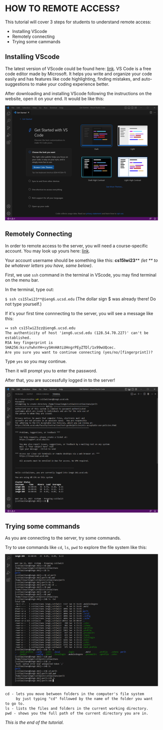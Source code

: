 # HOW TO REMOTE ACCESS?
This tutorial will cover 3 steps for students to understand remote access:
* Installing VScode
* Remotely connecting
* Trying some cammands

## Installing VScode
The latest version of VScode could be found here: [link](https://code.visualstudio.com/). VS Code is a free code editor made by Microsoft. It helps you write and organize your code easily and has features like code highlighting, finding mistakes, and auto-suggestions to make your coding experience better.

After downloading and installing VScode following the instructions on the website, open it on your end.
It would be like this:

![image](VScode.png)

## Remotely Connecting
In order to remote access to the server, you will need a course-specific account. You may look up yours here: [link](https://sdacs.ucsd.edu/~icc/index.php).

Your account username should be something like this: **cs15lwi23**** *(let ** to be whatever letters you have, same below)*.

First, we use `ssh` command in the terminal in VScode, you may find terminal on the menu bar.

In the terminal, type out:

`$ ssh cs15lwi23**@ieng6.ucsd.edu` (The dollar sign $ was already there! Do not type yourself.)

If it's your first time connnecting to the server, you will see a message like this:

```
⤇ ssh cs15lwi23zz@ieng6.ucsd.edu
The authenticity of host 'ieng6.ucsd.edu (128.54.70.227)' can't be established.
RSA key fingerprint is SHA256:ksruYwhnYH+sySHnHAtLUHngrPEyZTDl/1x99wUQcec.
Are you sure you want to continue connecting (yes/no/[fingerprint])?
```

Type `yes` so you may continue.

Then it will prompt you to enter the password.

After that, you are successfully logged in to the server!

![image](RemoteAccess.png)

## Trying some commands
As you are connecting to the server, try some commands.

Try to use commands like `cd`, `ls`, `pwd` to explore the file system like this:

![image](command.png)

```
cd - lets you move between folders in the computer's file system 
     by just typing "cd" followed by the name of the folder you want to go to.
ls - lists the files and folders in the current working directory.
pwd - shows you the full path of the current directory you are in.
```

*This is the end of the tutorial.*
